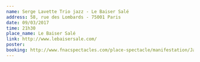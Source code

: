 ```yaml
---
name: Serge Lavette Trio jazz - Le Baiser Salé
address: 58, rue des Lombards - 75001 Paris
date: 09/03/2017
time: 21h30
place_name: Le Baiser Salé
link: http://www.lebaisersale.com/
poster:
booking: http://www.fnacspectacles.com/place-spectacle/manifestation/Jazz-SERGE-LAVALETTE-TRIO-TH8HC.htm#/disponibilite/5bc973dec0a8280b54e53a7132f2ea72/normale
---
```

